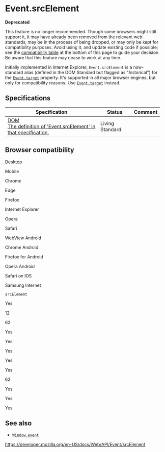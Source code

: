 Event.srcElement
================

**Deprecated**

This feature is no longer recommended. Though some browsers might still support it, it may have already been removed from the relevant web standards, may be in the process of being dropped, or may only be kept for compatibility purposes. Avoid using it, and update existing code if possible; see the [compatibility table](#browser_compatibility) at the bottom of this page to guide your decision. Be aware that this feature may cease to work at any time.

Initially implemented in Internet Explorer, `Event.srcElement` is a now-standard alias (defined in the DOM Standard but flagged as "historical") for the [`Event.target`](target) property. It's supported in all major browser engines, but only for compatibility reasons. Use [`Event.target`](target) instead.

Specifications
--------------

<table><thead><tr class="header"><th>Specification</th><th>Status</th><th>Comment</th></tr></thead><tbody><tr class="odd"><td><a href="https://dom.spec.whatwg.org/#dom-event-srcelement">DOM<br />
<span class="small">The definition of 'Event.srcElement' in that specification.</span></a></td><td><span class="spec-living">Living Standard</span></td><td></td></tr></tbody></table>

Browser compatibility
---------------------

Desktop

Mobile

Chrome

Edge

Firefox

Internet Explorer

Opera

Safari

WebView Android

Chrome Android

Firefox for Android

Opera Android

Safari on IOS

Samsung Internet

`srcElement`

Yes

12

62

Yes

Yes

Yes

Yes

Yes

62

Yes

Yes

Yes

See also
--------

-   [`Window.event`](../window/event)

<a href="https://developer.mozilla.org/en-US/docs/Web/API/Event/srcElement" class="_attribution-link">https://developer.mozilla.org/en-US/docs/Web/API/Event/srcElement</a>
